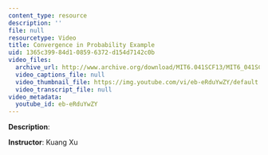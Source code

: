 ```yaml
---
content_type: resource
description: ''
file: null
resourcetype: Video
title: Convergence in Probability Example
uid: 1365c399-84d1-0859-6372-d154d7142c0b
video_files:
  archive_url: http://www.archive.org/download/MIT6.041SCF13/MIT6_041SCF13_Edit2_No33_Rec20_P3_ConvgProb2_300k.mp4
  video_captions_file: null
  video_thumbnail_file: https://img.youtube.com/vi/eb-eRduYwZY/default.jpg
  video_transcript_file: null
video_metadata:
  youtube_id: eb-eRduYwZY
---
```


**Description**:

**Instructor**: Kuang Xu